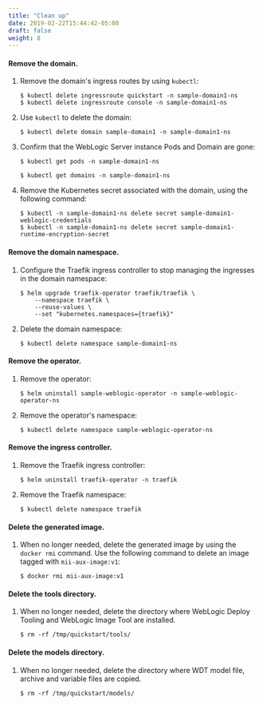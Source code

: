 ```yaml
---
title: "Clean up"
date: 2019-02-22T15:44:42-05:00
draft: false
weight: 8
---
```



#### Remove the domain.

1.	Remove the domain's ingress routes by using `kubectl`:

    ```shell
    $ kubectl delete ingressroute quickstart -n sample-domain1-ns
    $ kubectl delete ingressroute console -n sample-domain1-ns
    ```

1.	Use `kubectl` to delete the domain: 

    ```shell
    $ kubectl delete domain sample-domain1 -n sample-domain1-ns
    ```

1.	Confirm that the WebLogic Server instance Pods and Domain are gone:

    ```shell
    $ kubectl get pods -n sample-domain1-ns
    ```
    ```shell
    $ kubectl get domains -n sample-domain1-ns
    ```

1.	Remove the Kubernetes secret associated with the domain, using the following command:

    ```shell
    $ kubectl -n sample-domain1-ns delete secret sample-domain1-weblogic-credentials
    $ kubectl -n sample-domain1-ns delete secret sample-domain1-runtime-encryption-secret
    ```


#### Remove the domain namespace.
1.	Configure the Traefik ingress controller to stop managing the ingresses in the domain namespace:

    ```shell
    $ helm upgrade traefik-operator traefik/traefik \
        --namespace traefik \
        --reuse-values \
        --set "kubernetes.namespaces={traefik}"
    ```

1.	Delete the domain namespace:

    ```shell
    $ kubectl delete namespace sample-domain1-ns
    ```


#### Remove the operator.

1.	Remove the operator:

    ```shell
    $ helm uninstall sample-weblogic-operator -n sample-weblogic-operator-ns
    ```

1.	Remove the operator's namespace:

    ```shell
    $ kubectl delete namespace sample-weblogic-operator-ns
    ```

#### Remove the ingress controller.

1.	Remove the Traefik ingress controller:

    ```shell
    $ helm uninstall traefik-operator -n traefik
    ```

1.	Remove the Traefik namespace:

    ```shell
    $ kubectl delete namespace traefik
    ```

#### Delete the generated image.

1.  When no longer needed, delete the generated image by using the `docker rmi` command.
    Use the following command to delete an image tagged with `mii-aux-image:v1`:

    ```shell
    $ docker rmi mii-aux-image:v1
    ```

#### Delete the tools directory.

1.  When no longer needed, delete the directory where WebLogic Deploy Tooling and WebLogic Image Tool are installed.

    ```shell
    $ rm -rf /tmp/quickstart/tools/
    ```

#### Delete the models directory.

1.  When no longer needed, delete the directory where WDT model file, archive and variable files are copied.

    ```shell
    $ rm -rf /tmp/quickstart/models/
    ```
